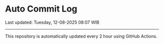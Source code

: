 # Auto Commit Log

Last updated: Tuesday, 12-08-2025 08:07 WIB

---

This repository is automatically updated every 2 hour using GitHub Actions.
